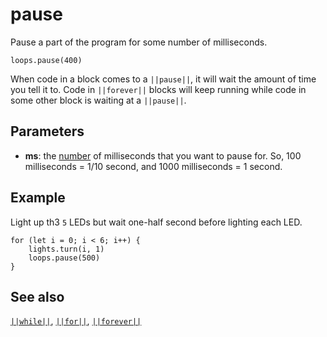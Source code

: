 # pause

Pause a part of the program for some number of milliseconds.

```sig
loops.pause(400)
```

When code in a block comes to a ``||pause||``, it will wait the amount of time you tell it to. Code
in ``||forever||`` blocks will keep running while code in some other
block is waiting at a ``||pause||``.

## Parameters

* **ms**: the [number](/types/number) of milliseconds that you want to pause for. So, 100 milliseconds = 1/10 second, and 1000 milliseconds = 1 second.

## Example

Light up th3 `5` LEDs but wait one-half second before lighting each LED.

```blocks
for (let i = 0; i < 6; i++) {
    lights.turn(i, 1)
    loops.pause(500)
}
```

## See also

[``||while||``](/blocks/loops/while), [``||for||``](/blocks/loops/for),
[``||forever||``](/reference/control/forever)

